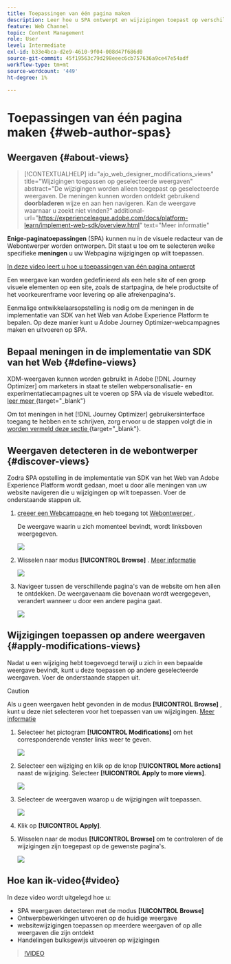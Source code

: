 ```yaml
---
title: Toepassingen van één pagina maken
description: Leer hoe u SPA ontwerpt en wijzigingen toepast op verschillende weergaven in Journey Optimizer
feature: Web Channel
topic: Content Management
role: User
level: Intermediate
exl-id: b33e4bca-d2e9-4610-9f04-008d47f686d0
source-git-commit: 45f19563c79d298eeec6cb757636a9ce47e54adf
workflow-type: tm+mt
source-wordcount: '449'
ht-degree: 1%

---
```


# Toepassingen van één pagina maken {#web-author-spas}

## Weergaven {#about-views}

>[!CONTEXTUALHELP]
>id="ajo_web_designer_modifications_views"
>title="Wijzigingen toepassen op geselecteerde weergaven"
>abstract="De wijzigingen worden alleen toegepast op geselecteerde weergaven. De meningen kunnen worden ontdekt gebruikend **doorbladeren** wijze en aan hen navigeren. Kan de weergave waarnaar u zoekt niet vinden?"
>additional-url="https://experienceleague.adobe.com/docs/platform-learn/implement-web-sdk/overview.html" text="Meer informatie"

**Enige-paginatoepassingen** (SPA) kunnen nu in de visuele redacteur van de Webontwerper worden ontworpen. Dit staat u toe om te selecteren welke specifieke **meningen** u uw Webpagina wijzigingen op wilt toepassen.

[In deze video leert u hoe u toepassingen van één pagina ontwerpt](#video)

Een weergave kan worden gedefinieerd als een hele site of een groep visuele elementen op een site, zoals de startpagina, de hele productsite of het voorkeurenframe voor levering op alle afrekenpagina&#39;s.

Eenmalige ontwikkelaarsopstelling is nodig om de meningen in de implementatie van SDK van het Web van Adobe Experience Platform te bepalen. Op deze manier kunt u Adobe Journey Optimizer-webcampagnes maken en uitvoeren op SPA.

## Bepaal meningen in de implementatie van SDK van het Web {#define-views}

XDM-weergaven kunnen worden gebruikt in Adobe [!DNL Journey Optimizer] om marketers in staat te stellen webpersonalisatie- en experimentatiecampagnes uit te voeren op SPA via de visuele webeditor. [ leer meer ](https://experienceleague.adobe.com/docs/experience-platform/edge/personalization/ajo/web-spa-implementation.html) {target="_blank"}

Om tot meningen in het [!DNL Journey Optimizer] gebruikersinterface toegang te hebben en te schrijven, zorg ervoor u de stappen volgt die in [ worden vermeld deze sectie ](https://experienceleague.adobe.com/docs/experience-platform/edge/personalization/ajo/web-spa-implementation.html#implement-xdm-views) {target="_blank"}.

## Weergaven detecteren in de webontwerper {#discover-views}

Zodra SPA opstelling in de implementatie van SDK van het Web van Adobe Experience Platform wordt gedaan, moet u door alle meningen van uw website navigeren die u wijzigingen op wilt toepassen. Voer de onderstaande stappen uit.

1. [ creeer een Webcampagne ](create-web.md) en heb toegang tot [ Webontwerper ](edit-web-content.md).

   De weergave waarin u zich momenteel bevindt, wordt linksboven weergegeven.

   ![](assets/web-designer-view-home.png)

1. Wisselen naar modus **[!UICONTROL Browse]** . [Meer informatie](../web/edit-web-content.md#browse-mode)

   ![](assets/web-designer-view-browse.png)

1. Navigeer tussen de verschillende pagina&#39;s van de website om hen allen te ontdekken. De weergavenaam die bovenaan wordt weergegeven, verandert wanneer u door een andere pagina gaat.

   ![](assets/web-designer-other-view.png)

## Wijzigingen toepassen op andere weergaven {#apply-modifications-views}

Nadat u een wijziging hebt toegevoegd terwijl u zich in een bepaalde weergave bevindt, kunt u deze toepassen op andere geselecteerde weergaven. Voer de onderstaande stappen uit.

>[!CAUTION]
>
>Als u geen weergaven hebt gevonden in de modus **[!UICONTROL Browse]** , kunt u deze niet selecteren voor het toepassen van uw wijzigingen. [Meer informatie](#discover-views)

1. Selecteer het pictogram **[!UICONTROL Modifications]** om het corresponderende venster links weer te geven.

   ![](assets/web-designer-view-modifications-pane.png)

1. Selecteer een wijziging en klik op de knop **[!UICONTROL More actions]** naast de wijziging. Selecteer **[!UICONTROL Apply to more views]**.

   ![](assets/web-designer-modifications-more-actions.png)

1. Selecteer de weergaven waarop u de wijzigingen wilt toepassen.

   ![](assets/web-designer-modifications-apply-to.png)

1. Klik op **[!UICONTROL Apply]**.

1. Wisselen naar de modus **[!UICONTROL Browse]** om te controleren of de wijzigingen zijn toegepast op de gewenste pagina&#39;s.

   ![](assets/web-designer-modifications-applied-view.png)

## Hoe kan ik-video{#video}

In deze video wordt uitgelegd hoe u:

* SPA weergaven detecteren met de modus **[!UICONTROL Browse]**
* Ontwerpbewerkingen uitvoeren op de huidige weergave
* websitewijzigingen toepassen op meerdere weergaven of op alle weergaven die zijn ontdekt
* Handelingen bulksgewijs uitvoeren op wijzigingen

>[!VIDEO](https://video.tv.adobe.com/v/3424536/?quality=12&learn=on)
